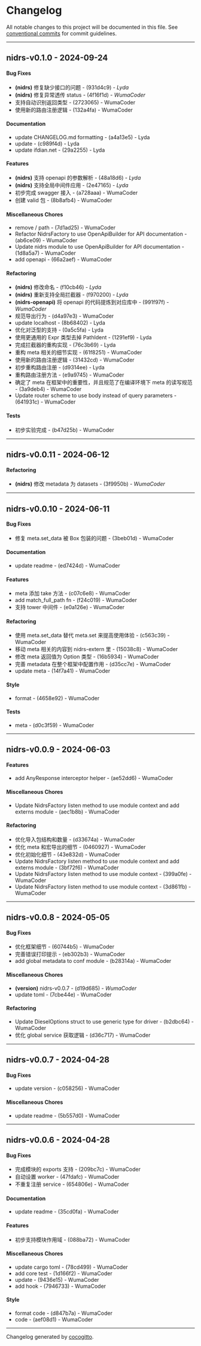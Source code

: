 # Changelog

All notable changes to this project will be documented in this file. See [conventional commits](https://www.conventionalcommits.org/) for commit guidelines.

- - -
## nidrs-v0.1.0 - 2024-09-24
#### Bug Fixes
- **(nidrs)** 修复缺少接口的问题 - (931d4c9) - *Lyda*
- **(nidrs)** 修复异常透传 status - (4f16f1d) - *WumaCoder*
- 支持自动识别返回类型 - (2723065) - WumaCoder
- 使用新的路由注册逻辑 - (132a4fa) - WumaCoder
#### Documentation
- update CHANGELOG.md formatting - (a4a13e5) - Lyda
- update - (c989f4d) - Lyda
- update ifdian.net - (29a2255) - Lyda
#### Features
- **(nidrs)** 支持 openapi 的参数解析 - (48a18d6) - *Lyda*
- **(nidrs)** 支持全局中间件应用 - (2e47165) - *Lyda*
- 初步完成 swagger 接入 - (a728aaa) - WumaCoder
- 创建 valid 包 - (8b8afb4) - WumaCoder
#### Miscellaneous Chores
- remove / path - (7d1ad25) - WumaCoder
- Refactor NidrsFactory to use OpenApiBuilder for API documentation - (ab6ce09) - WumaCoder
- Update nidrs module to use OpenApiBuilder for API documentation - (1d8a5a7) - WumaCoder
- add openapi - (66a2aef) - WumaCoder
#### Refactoring
- **(nidrs)** 修改命名 - (f10cb46) - *Lyda*
- **(nidrs)**  重新支持全局拦截器 - (f970200) - *Lyda*
- **(nidrs-openapi)** 将 openapi 的代码提炼到对应库中 - (991f97f) - *WumaCoder*
- 规范导出行为 - (d4a97e3) - WumaCoder
- update localhost - (8b68402) - Lyda
- 优化对泛型的支持 - (0a5c5fa) - Lyda
- 使用更通用的 Expr 类型去掉 PathIdent - (1291ef9) - Lyda
- 完成拦截器的重构实现 - (76c3b69) - Lyda
- 重构 meta 相关的细节实现 - (61f8251) - WumaCoder
- 使用新的路由注册逻辑 - (31432cd) - WumaCoder
- 初步重构路由注册 - (d9314ee) - Lyda
- 重构路由注册方法 - (e9a9745) - WumaCoder
- 确定了 meta 在框架中的重要性，并且规范了在编译环境下 meta 的读写规范 - (3a9deb4) - WumaCoder
- Update router scheme to use body instead of query parameters - (641931c) - WumaCoder
#### Tests
- 初步实验完成 - (b47d25b) - WumaCoder

- - -


## nidrs-v0.0.11 - 2024-06-12

#### Refactoring

- **(nidrs)** 修改 metadata 为 datasets - (3f9950b) - _WumaCoder_

- - -

## nidrs-v0.0.10 - 2024-06-11

#### Bug Fixes

- 修复 meta.set_data 被 Box 包装的问题 - (3beb01d) - WumaCoder

#### Documentation

- update readme - (ed7424d) - WumaCoder

#### Features

- meta 添加 take 方法 - (c07c6e8) - WumaCoder
- add match_full_path fn - (f24c019) - WumaCoder
- 支持 tower 中间件 - (e0a126e) - WumaCoder

#### Refactoring

- 使用 meta.set_data 替代 meta.set 来提高使用体验 - (c563c39) - WumaCoder
- 移动 meta 相关的内容到 nidrs-extern 里 - (15038c8) - WumaCoder
- 修改 meta 返回值为 Option 类型 - (16b5934) - WumaCoder
- 完善 metadata 在整个框架中配置作用 - (d35cc7e) - WumaCoder
- update meta - (14f7a41) - WumaCoder

#### Style

- format - (4658e92) - WumaCoder

#### Tests

- meta - (d0c3f59) - WumaCoder

- - -

## nidrs-v0.0.9 - 2024-06-03

#### Features

- add AnyResponse interceptor helper - (ae52dd6) - WumaCoder

#### Miscellaneous Chores

- Update NidrsFactory listen method to use module context and add externs module - (aec1b8b) - WumaCoder

#### Refactoring

- 优化导入包结构和数量 - (d33674a) - WumaCoder
- 优化 meta 和宏导出的细节 - (0460927) - WumaCoder
- 优化初始化细节 - (43e832d) - WumaCoder
- Update NidrsFactory listen method to use module context and add externs module - (3bf72f6) - WumaCoder
- Update NidrsFactory listen method to use module context - (399a0fe) - WumaCoder
- Update NidrsFactory listen method to use module context - (3d861fb) - WumaCoder

- - -

## nidrs-v0.0.8 - 2024-05-05

#### Bug Fixes

- 优化框架细节 - (60744b5) - WumaCoder
- 完善错误打印提示 - (eb302b3) - WumaCoder
- add global metadata to conf module - (b28314a) - WumaCoder

#### Miscellaneous Chores

- **(version)** nidrs-v0.0.7 - (d19d685) - _WumaCoder_
- update toml - (7cbe44e) - WumaCoder

#### Refactoring

- Update DieselOptions struct to use generic type for driver - (b2dbc64) - WumaCoder
- 优化 global service 获取逻辑 - (d36c717) - WumaCoder

- - -

## nidrs-v0.0.7 - 2024-04-28

#### Bug Fixes

- update version - (c058256) - WumaCoder

#### Miscellaneous Chores

- update readme - (5b557d0) - WumaCoder

- - -

## nidrs-v0.0.6 - 2024-04-28

#### Bug Fixes

- 完成模块的 exports 支持 - (209bc7c) - WumaCoder
- 自动设置 worker - (47fdafc) - WumaCoder
- 不重复注册 service - (654806e) - WumaCoder

#### Documentation

- update readme - (35cd0fa) - WumaCoder

#### Features

- 初步支持模块作用域 - (088ba72) - WumaCoder

#### Miscellaneous Chores

- update cargo toml - (78cd499) - WumaCoder
- add core test - (1d166f2) - WumaCoder
- update - (9436e15) - WumaCoder
- add hook - (7946733) - WumaCoder

#### Style

- format code - (d847b7a) - WumaCoder
- code - (aef08d1) - WumaCoder

- - -

Changelog generated by [cocogitto](https://github.com/cocogitto/cocogitto).
